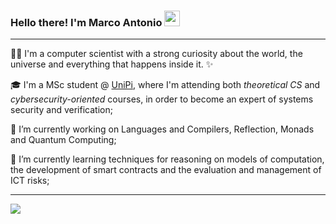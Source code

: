 ### Hello there! I'm Marco Antonio <img src="https://user-images.githubusercontent.com/47791928/234292829-ca45ee2c-fcf1-4d0b-992b-3185deaa0bb9.gif"  width="25" height="25">

---

:man_technologist: I'm a computer scientist with a strong curiosity about the world, the universe and everything that happens inside it. :sparkles:

:mortar_board:  I'm a MSc student @ [UniPi](https://di.unipi.it/en/), where I'm attending both *theoretical CS* and *cybersecurity-oriented* courses, in order to become an expert of systems security and verification;

🔭 I’m currently working on Languages and Compilers, Reflection, Monads and Quantum Computing;

🌱 I’m currently learning techniques for reasoning on models of computation, the development of smart contracts and the evaluation and management of ICT risks;

---

[ ![](https://github-readme-stats.vercel.app/api/top-langs/?username=marcoantoniocorallo&layout=compact&theme=transparent) ](https://github.com/anuraghazra/github-readme-stats)

<!--
**marcoantoniocorallo/marcoantoniocorallo** is a ✨ _special_ ✨ repository because its `README.md` (this file) appears on your GitHub profile.

Here are some ideas to get you started:

- 🔭 I’m currently working on ...
- 🌱 I’m currently learning ...
- 👯 I’m looking to collaborate on ...
- 🤔 I’m looking for help with ...
- 💬 Ask me about ...
- 📫 How to reach me: ...
- 😄 Pronouns: ...
- ⚡ Fun fact: ...
-->
